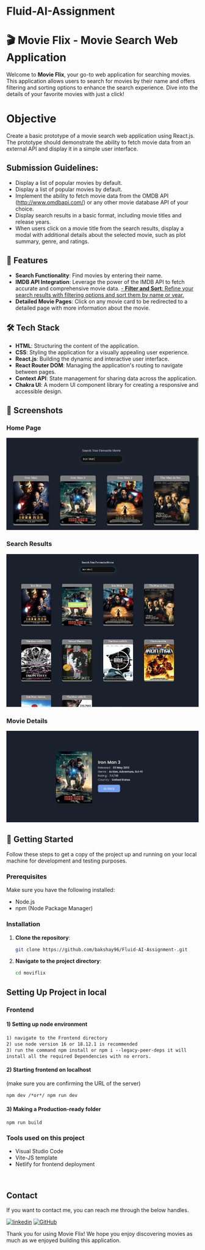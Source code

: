 # Fluid-AI-Assignment
# 🎬 Movie Flix - Movie Search Web Application

Welcome to **Movie Flix**, your go-to web application for searching movies. This application allows users to search for movies by their name and offers filtering and sorting options to enhance the search experience. Dive into the details of your favorite movies with just a click!

# Objective
   Create a basic prototype of a movie search web application using React.js. The prototype should demonstrate the ability to fetch movie data from an external API and          display it in a simple user interface.

 
## Submission Guidelines:
- Display a list of popular movies by default.
- Display a list of popular movies by default.
- Implement the ability to fetch movie data from the OMDB API (http://www.omdbapi.com/) or any other movie database API of your choice.
- Display search results in a basic format, including movie titles and release years.
- When users click on a movie title from the search results, display a modal with additional details about the selected movie, such as plot summary, genre, and ratings.
## 🚀 Features

- **Search Functionality**: Find movies by entering their name.
- **IMDB API Integration**: Leverage the power of the IMDB API to fetch accurate and comprehensive movie data.
[- **Filter and Sort**: Refine your search results with filtering options and sort them by name or year.](url)
- **Detailed Movie Pages**: Click on any movie card to be redirected to a detailed page with more information about the movie.

## 🛠️ Tech Stack

- **HTML**: Structuring the content of the application.
- **CSS**: Styling the application for a visually appealing user experience.
- **React.js**: Building the dynamic and interactive user interface.
- **React Router DOM**: Managing the application's routing to navigate between pages.
- **Context API**: State management for sharing data across the application.
- **Chakra UI**: A modern UI component library for creating a responsive and accessible design.

## 📸 Screenshots

### Home Page
![Home Page](./moviflix/public/home-page.png)

### Search Results
![Search Results](./moviflix/public/search-result.png)

### Movie Details
![Movie Details](./moviflix/public/movie-details.png)

## 🏁 Getting Started

Follow these steps to get a copy of the project up and running on your local machine for development and testing purposes.

### Prerequisites

Make sure you have the following installed:
- Node.js
- npm (Node Package Manager)

### Installation

1. **Clone the repository**:
   ```sh
   git clone https://github.com/bakshay96/Fluid-AI-Assignment-.git

2. **Navigate to the project directory**:
   ```sh
   cd moviflix

## Setting Up Project in local

### Frontend

#### 1) Setting up node environment

    1) navigate to the Frontend directory
    2) use node version 16 or 18.12.1 is recommended
    3) run the command npm install or npm i --legacy-peer-deps it will install all the required Dependencies with no errors.

#### 2) Starting frontend on localhost

(make sure you are confirming the URL of the server)

    npm dev /*or*/ npm run dev

#### 3) Making a Production-ready folder

    npm run build


 ### Tools used on this project

- Visual Studio Code
- Vite-JS template
- Netlify for frontend deployment

<br />

  ## Contact

If you want to contact me, you can reach me through the below handles. <br />


[![linkedin](https://img.shields.io/badge/Akshay_Bombatkar-0077B5?style=for-the-badge&logo=linkedin&logoColor=white)](www.linkedin.com/in/akshayb-profile)
[![GitHub](https://img.shields.io/badge/Akshay_Bombatkar-20232A?style=for-the-badge&logo=Github&logoColor=white)](https://github.com/bakshay96)

Thank you for using Movie Flix! We hope you enjoy discovering movies as much as we enjoyed building this application.



